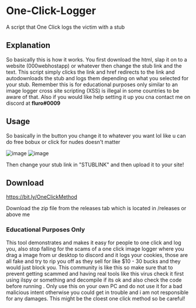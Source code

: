 # One-Click-Logger
A script that One Click logs the victim with a stub 

## Explanation

So basically this is how it works. You first download the html, slap it on to a website (000webhostapp) or whatever then change the stub link and the text. This script simply clicks the link and href redirects to the link and autodownloads the stub and logs them depending on what you selected for your stub. Remember this is for educational purposes only similar to an image logger cross site scripting (XSS) is illegal in some countries to be aware of that. Also if you would like help setting it up you cna contact me on discord at **fluro#0009**

## Usage
So basically in the button you change it to whatever you want lol like u can do free bobux or click for nudes doesn't matter

![image](https://user-images.githubusercontent.com/95067718/159818161-68945c32-9919-42fd-ae98-342180f13ba8.png)
![image](https://user-images.githubusercontent.com/95067718/159818240-3c2da96d-4142-40bb-8b09-fc2278bb5a17.png)

Then change your stub link in "STUBLINK" and then upload it to your site!




## Download
https://bit.ly/OneClickMethod

Download the zip file from the releases tab which is located in /releases or above me






### Educational Purposes Only

This tool demonstrates and makes it easy for people to one click and log you, also stop falling for the scams of a one click image logger where you drag a image from ur desktop to discord and it logs your cookies, those are all fake and try to rip you off as they sell for like $10 - 30 bucks and they would just block you. This community is like this so make sure that to prevent getting scammed and having real tools like this virus check it first using ilspy or something and decompile if its ok and also check the code before running . Only use this on your own PC and do not use it for a bad malicious intent otherwise you could get in trouble and i am not responsible for any damages. This might be the cloest one click method so be careful!

